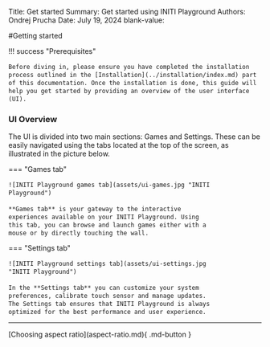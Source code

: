 Title:   Get started
Summary: Get started using INITI Playground
Authors: Ondrej Prucha
Date:    July 19, 2024
blank-value:

#Getting started

!!! success "Prerequisites"

    Before diving in, please ensure you have completed the installation process outlined in the [Installation](../installation/index.md) part of this documentation. Once the installation is done, this guide will help you get started by providing an overview of the user interface (UI).

<h3>UI Overview</h3>
The UI is divided into two main sections: Games and Settings. These can be easily navigated using the tabs located at the top of the screen, as illustrated in the picture below.

<div class="center" style='width: 80%' markdown>

=== "Games tab"

    ![INITI Playground games tab](assets/ui-games.jpg "INITI Playground")

    **Games tab** is your gateway to the interactive experiences available on your INITI Playground. Using this tab, you can browse and launch games either with a mouse or by directly touching the wall.

=== "Settings tab"

    ![INITI Playground settings tab](assets/ui-settings.jpg "INITI Playground")

    In the **Settings tab** you can customize your system preferences, calibrate touch sensor and manage updates. The Settings tab ensures that INITI Playground is always optimized for the best performance and user experience.

</div>

----


<div class="center" markdown>
[Choosing aspect ratio](aspect-ratio.md){ .md-button }
</div>

<br />